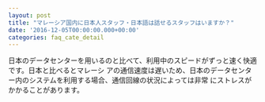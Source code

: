 ```yaml
---
layout: post
title: "マレーシア国内に日本人スタッフ・日本語は話せるスタッフはいますか？"
date: '2016-12-05T00:00:00.000+00:00'
categories: faq_cate_detail
---
```

日本のデータセンターを用いるのと比べて、利用中のスピードがずっと速く快適です。日本と比べるとマレーシ アの通信速度は遅いため、日本のデータセンター内のシステムを利用する場合、通信回線の状況によっては非常 にストレスがかかることがあります。